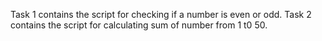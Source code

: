 Task 1 contains the script for checking if a number is even or odd.
Task 2 contains the script for calculating sum of number from 1 t0 50.
